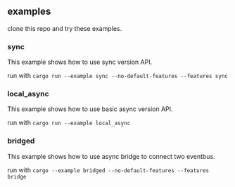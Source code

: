 ## examples

clone this repo and try these examples.

### sync

This example shows how to use sync version API.

run with `cargo run --example sync --no-default-features --features sync`

### local_async

This example shows how to use basic async version API.

run with `cargo run --example local_async`


### bridged

This example shows how to use async bridge to connect two eventbus.

run with `cargo --example bridged --no-default-features --features bridge`